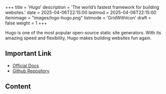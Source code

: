 +++
title = 'Hugo'
description = 'The world’s fastest framework for building websites.'
date = 2025-04-06T22:15:00
lastmod = 2025-04-06T22:15:00
itemimage = "images/logo-hugo.png"
listmode = 'GridWithIcon'
draft = false
weight = 1
+++

Hugo is one of the most popular open-source static site generators. With its amazing speed and flexibility, Hugo makes building websites fun again.

## Important Link
- [Official Docs](https://gohugo.io/)
- [Github Repository](https://github.com/gohugoio/hugo)

## Content
